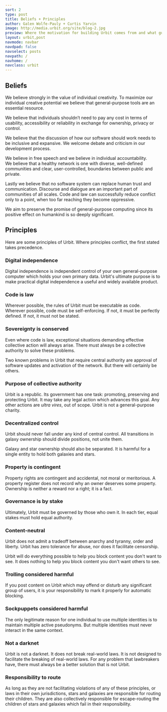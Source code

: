 ```yaml
---
sort: 2
type: post
title: Beliefs + Principles
author: Galen Wolfe-Pauly + Curtis Yarvin
image: http://media.urbit.org/site/blog-2.jpg
preview: Where the motivation for building Urbit comes from and what guides its forward progress.  
layout: urbit,post
navmode: navbar
navdpad: false
navselect: posts
navpath: /
navhome: /
navclass: urbit
---
```


## Beliefs

We believe strongly in the value of individual creativity.  To
maximize our individual creative potential we believe that
general-purpose tools are an essential resource.

We believe that individuals shouldn’t need to pay any cost in terms of
usability, accessibility or reliability in exchange for ownership, privacy or
control.  

We believe that the discussion of how our software should work needs to be inclusive and expansive.  We welcome debate and criticism in our development process.

We believe in free speech and we believe in individual accountability.  
We believe that a healthy network is one with diverse, well-defined
communities and clear, user-controlled, boundaries between public and
private.  

Lastly we believe that no software system can replace human trust and
communication.  Discourse and dialogue are an important part of communities
of all scales.  Code and law can successfully reduce conflict only to a
point, when too far reaching they become oppressive.  

We aim to preserve the promise of general-purpose computing since its
positive effect on humankind is so deeply significant.

## Principles

Here are some principles of Urbit.  Where principles conflict,
the first stated takes precedence.

### Digital independence

Digital independence is independent control of your own
general-purpose computer which holds your own primary data.
Urbit's ultimate purpose is to make practical digital
independence a useful and widely available product.

### Code is law

Wherever possible, the rules of Urbit must be executable as code.
Wherever possible, code must be self-enforcing.  If not, it must
be perfectly defined.  If not, it must not be stated.

### Sovereignty is conserved

Even where code is law, exceptional situations demanding
effective collective action will always arise.  There must
always be a collective authority to solve these problems.

Two known problems in Urbit that require central authority are
approval of software updates and activation of the network.  But
there will certainly be others.

### Purpose of collective authority

Urbit is a republic.  Its government has one task: promoting,
preserving and protecting Urbit.  It may take any legal action
which advances this goal.  Any other actions are *ultra vires*,
out of scope.  Urbit is not a general-purpose charity.

### Decentralized control

Urbit should never fall under any kind of central control.  All
transitions in galaxy ownership should divide positions, not
unite them.

Galaxy and star ownership should also be separated.  It is
harmful for a single entity to hold both galaxies and stars.

### Property is contingent

Property rights are contingent and accidental, not moral or
meritorious.  A property register does not record why an owner
deserves some property.  Ownership is neither a reward nor a
right; it is a fact.

### Governance is by stake

Ultimately, Urbit must be governed by those who own it.  In each
tier, equal stakes must hold equal authority.

### Content-neutral

Urbit does not admit a tradeoff between anarchy and tyranny,
order and liberty.  Urbit has zero tolerance for abuse, nor does
it facilitate censorship.

Urbit will do everything possible to help you block content you
don't want to see.  It does nothing to help you block content you
don't want others to see.

### Trolling considered harmful

If you post content on Urbit which may offend or disturb any
significant group of users, it is your responsibility to mark it
properly for automatic blocking.

### Sockpuppets considered harmful

The only legitimate reason for one individual to use multiple
identities is to maintain multiple active pseudonyms.  But
multiple identities must never interact in the same context.

### Not a darknet

Urbit is not a darknet.  It does not break real-world laws.  It
is not designed to facilitate the breaking of real-world laws.
For any problem that lawbreakers have, there must always be a
better solution that is not Urbit.

### Responsibility to route

As long as they are not facilitating violations of any of these
principles, or laws in their own jurisdictions, stars and
galaxies are responsible for routing their children.  They are
also collectively responsible for escape-routing the children of
stars and galaxies which fail in their responsibility.
